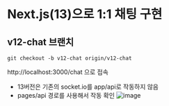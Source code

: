 # Next.js(13)으로 1:1 채팅 구현

## v12-chat 브랜치
```
git checkout -b v12-chat origin/v12-chat
```

http://localhost:3000/chat 으로 접속

- 13버전은 기존의 socket.io를 app/api로 작동하지 않음
- pages/api 경로를 사용해서 작동 확인
![image](https://github.com/user-attachments/assets/761a30e4-de15-427f-bbac-739cbded8c93)
